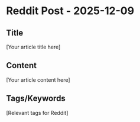 # Reddit Post - 2025-12-09

## Title
[Your article title here]

## Content
[Your article content here]

## Tags/Keywords
[Relevant tags for Reddit]
